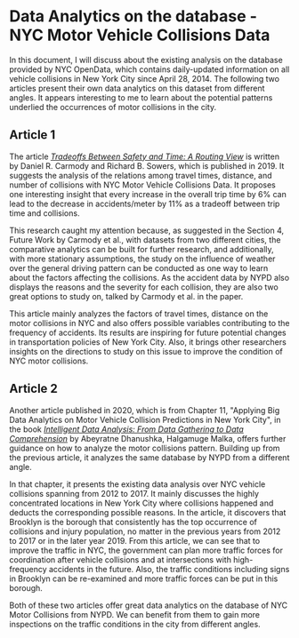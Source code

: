 # Data Analytics on the database - NYC Motor Vehicle Collisions Data

In this document, I will discuss about the existing analysis on the database provided by NYC OpenData, which contains daily-updated information on all vehicle collisions in New York City since April 28, 2014. The following two articles present their own data analytics on this dataset from different angles. It appears interesting to me to learn about the potential patterns underlied the occurrences of motor collisions in the city.

## Article 1
The article [_Tradeoffs Between Safety and Time: A Routing View_](https://doi.org/10.1016/j.trc.2019.09.020) is written by Daniel R. Carmody and Richard B. Sowers, which is published in 2019. It suggests the analysis of the relations among travel times, distance, and number of collisions with NYC Motor Vehicle Collisions Data. It proposes one interesting insight that every increase in the overall trip time by 6% can lead to the decrease in accidents/meter by 11% as a tradeoff between trip time and collisions.

This research caught my attention because, as suggested in the Section 4, Future Work by Carmody et al., with datasets from two different cities, the comparative analytics can be built for further research, and additionally, with more stationary assumptions, the study on the influence of weather over the general driving pattern can be conducted as one way to learn about the factors affecting the collisions. As the accident data by NYPD also displays the reasons and the severity for each collision, they are also two great options to study on, talked by Carmody et al. in the paper.

This article mainly analyzes the factors of travel times, distance on the motor collisions in NYC and also offers possible variables contributing to the frequency of accidents. Its results are inspiring for future potential changes in transportation policies of New York City. Also, it brings other researchers insights on the directions to study on this issue to improve the condition of NYC motor collisions.
 

## Article 2
Another article published in 2020, which is from Chapter 11, "Applying Big Data Analytics on Motor Vehicle Collision Predictions in New York City", in the book [_Intelligent Data Analysis: From Data Gathering to Data Comprehension_](https://www.researchgate.net/publication/339876134_Intelligent_Data_Analysis_From_Data_Gathering_to_Data_Comprehension) by Abeyratne Dhanushka, Halgamuge Malka, offers further guidance on how to analyze the motor collisions pattern. Building up from the previous article, it analyzes the same database by NYPD from a different angle.

In that chapter, it presents the existing data analysis over NYC vehicle collisions spanning from 2012 to 2017. It mainly discusses the highly concentrated locations in New York City where collisions happened and deducts the corresponding possible reasons. In the article, it discovers that Brooklyn is the borough that consistently has the top occurrence of collisions and injury population, no matter in the previous years from 2012 to 2017 or in the later year 2019. From this article, we can see that to improve the traffic in NYC, the government can plan more traffic forces for coordination after vehicle collisions and at intersections with high-frequency accidents in the future. Also, the traffic conditions including signs in Brooklyn can be re-examined and more traffic forces can be put in this borough.

Both of these two articles offer great data analytics on the database of NYC Motor Collisions from NYPD. We can benefit from them to gain more inspections on the traffic conditions in the city from different angles.